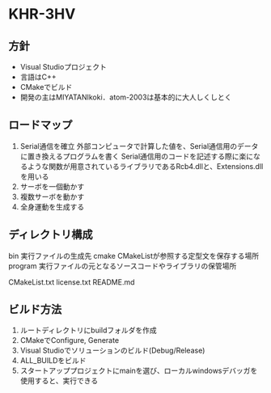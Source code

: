 # KHR-3HV

## 方針

* Visual Studioプロジェクト
* 言語はC++
* CMakeでビルド
* 開発の主はMIYATANIkoki．atom-2003は基本的に大人しくしとく

## ロードマップ

1. Serial通信を確立
外部コンピュータで計算した値を、Serial通信用のデータに置き換えるプログラムを書く
Serial通信用のコードを記述する際に楽になるような関数が用意されているライブラリであるRcb4.dllと、Extensions.dllを用いる
2. サーボを一個動かす
3. 複数サーボを動かす
4. 全身運動を生成する

## ディレクトリ構成

bin 実行ファイルの生成先
cmake CMakeListが参照する定型文を保存する場所
program 実行ファイルの元となるソースコードやライブラリの保管場所

CMakeList.txt
license.txt
README.md

## ビルド方法

1. ルートディレクトリにbuildフォルダを作成
2. CMakeでConfigure, Generate
3. Visual Studioでソリューションのビルド(Debug/Release)
4. ALL_BUILDをビルド
5. スタートアッププロジェクトにmainを選び、ローカルwindowsデバッガを使用すると、実行できる